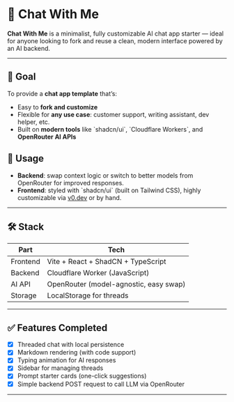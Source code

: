 
# 🧠 Chat With Me

**Chat With Me** is a minimalist, fully customizable AI chat app starter — ideal for anyone looking to fork and reuse a clean, modern interface powered by an AI backend.

---

## 🎯 Goal

To provide a **chat app template** that’s:
- Easy to **fork and customize**
- Flexible for **any use case**: customer support, writing assistant, dev helper, etc.
- Built on **modern tools** like \`shadcn/ui\`, \`Cloudflare Workers\`, and **OpenRouter AI APIs**

## 🧪 Usage

- **Backend**: swap context logic or switch to better models from OpenRouter for improved responses.
- **Frontend**: styled with \`shadcn/ui\` (built on Tailwind CSS), highly customizable via [v0.dev](https://v0.dev/) or by hand.

---

## 🛠️ Stack

| Part       | Tech                                  |
|------------|----------------------------------------|
| Frontend   | Vite + React + ShadCN + TypeScript     |
| Backend    | Cloudflare Worker (JavaScript)         |
| AI API     | OpenRouter (model-agnostic, easy swap) |
| Storage    | LocalStorage for threads               |

---

## ✅ Features Completed

- [x] Threaded chat with local persistence
- [x] Markdown rendering (with code support)
- [x] Typing animation for AI responses
- [x] Sidebar for managing threads
- [x] Prompt starter cards (one-click suggestions)
- [x] Simple backend POST request to call LLM via OpenRouter

---